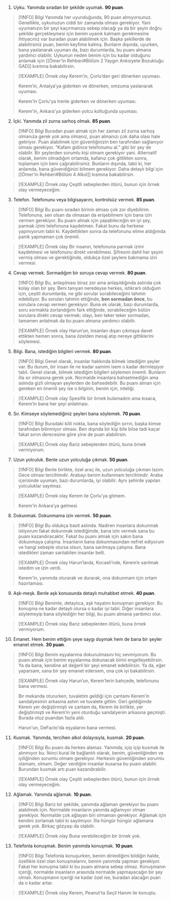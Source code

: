 1.  Uyku. Yanımda sıradan bir şekilde uyumak. **90 puan**.

> [!INFO] Bilgi
> Yanımda her uyunduğunda, 90 puan almıyorsunuz. Genellikle, uykunuzun ciddi bir zamanda olması gerekiyor. Yani uyumanızın bir şeyi kaçırmanıza sebep olacağı ya da bir şeyin doğru şekilde gerçekleşmesi için benim uyanık kalmam gerekmesine ihtiyacınız var buradan puan alabilmek için. Başka şekillerde de alabilirsiniz puan, benim keyfime kalmış. Bunların dışında, uyurken, bana yaslanarak uyuman da, bazı durumlarda, bu puanı almana yardımcı olabilir. Uykunun neden benim için bu kadar olduğunu anlamak için [[Ömer'in Rehberi#Bölüm 2 Yaygın Anksiyete Bozukluğu GAD]] kısmına bakabilirsin.

> [!EXAMPLE] Örnek olay
> Kerem’in, Çorlu’dan geri dönerken uyuması. 
> 
> Kerem’in, Antalya’ya giderken ve dönerken, omzuma yaslanarak uyuması.
> 
> Kerem'in Çorlu'ya trenle giderken ve dönerken uyuması.
> 
> Kerem'in, Ankara'ya giderken yolcu koltuğunda uyuması.

2.  İçki. Yanımda zil zurna sarhoş olmak. **85 puan**.

> [!INFO] Bilgi
> Buradan puan almak için her zaman zil zurna sarhoş olmanıza gerek yok ama olmanız, puan almanızı çok daha olası hale getiriyor. Puan alabilmek için güvenliğinizin ben tarafından sağlanıyor olması gerekiyor. “Kafam gidince telefonumu al.” gibi bir şey de olabilir. Bir şeylerden sorumlu kişi olmam gerekiyor yani. Alternatif olarak, benim olmadığım ortamda, kafanız çok gittikten sonra, toplamam için beni çağırabilirsiniz. Bunların dışında, tabii ki, her anlamda, bana güvendiğinizi bilmem gerekiyor. Daha detaylı bilgi için [[Ömer'in Rehberi#Bölüm 4 Alkol]] kısmına bakabilirsin.

> [!EXAMPLE] Örnek olay
> Çeşitli sebeplerden ötürü, bunun için örnek olay vermeyeceğim.

3.  Telefon. Telefonunu veya bilgisayarını, kontrolsüz vermek. **85 puan**.

> [!INFO] Bilgi
> Bu puanı sıradan birinin alması çok zor diyebilirim. Telefonuna, sen olsan da olmasan da erişebilmem için bana izin vermen gerekiyor. Bu puanı almak için yapabileceğin en iyi şey, parmak izimi telefonuna kaydetmen. Fakat bunu da herkese yapmıyorum tabii ki. Kaydettikten sonra da telefonunu elime aldığımda panik yapmaman çok önemli. 

> [!EXAMPLE] Örnek olay
> Bir insanın, telefonuna parmak izimi kaydetmesi ve telefonunu direkt verebilmesi. Şifresini dahil her şeyini vermiş olması ve gerektiğinde, oldukça özel şeylere bakmama izin vermesi.  

4.  Cevap vermek. Sormadığım bir soruya cevap vermek. **80 puan**.

> [!INFO] Bilgi
> Bu, anlaşılması biraz zor ama anlaşıldığında aslında çok kolay olan bir şey. Beni tanıyan neredeyse herkes, istikrarlı olduğum için, çeşitli durumlarda, ne gibi sorular sorabileceğimi tahmin edebiliyor. Bu soruları tahmin ettiğinde, **ben sormadan önce**, bu sorulara cevap vermen gerekiyor. Buna ek olarak, bazı durumlarda, soru sormakta zorlandığımı fark ettiğinde, sorabileceğim bütün sorulara direkt cevap vermek; olayı, ben teker teker sormadan, tamamen anlatmak da bu puanı almana yardımcı olabilir. 

> [!EXAMPLE] Örnek olay
> Harun’un, insanları dışarı çıkmaya davet ettikten hemen sonra, bana özelden mesaj atıp nereye gittiklerini söylemesi. 

5.  Bilgi. Bana, istediğim bilgileri vermek. **80 puan**.

> [!INFO] Bilgi
> Genel olarak, insanlar hakkında bilmek istediğim şeyler var. Bu durum, bir insan ile ne kadar samimi isem o kadar derinleşiyor tabii. Genel olarak, bilmek istediğim bilgileri söylemen önemli. Bunların illa sır olmasına gerek yok. Normalde insanlara bahsetmediğin ama aslında gizli olmayan şeylerden de bahsedebilir. Bu puanı alman için gereken en önemli şey ise o bilginin, benim için, niteliği.

> [!EXAMPLE] Örnek olay
> Spesifik bir örnek bulamadım ama kısaca, Kerem’in bana her şeyi anlatması.

6. Sır. Kimseye söylemediğiniz şeyleri bana söylemek. **70 puan**.

> [!INFO] Bilgi
> Buradaki kilit nokta, bana söylediğin sırrın, başka kimse tarafından bilinmiyor olması. Ben dışında bir kişi bile bilse tadı kaçar fakat sırrın derecesine göre yine de puan alabilirsin. 

> [!EXAMPLE] Örnek olay
> Bariz sebeplerden ötürü, buna örnek vermiyorum.

7. Uzun yolculuk. Benle uzun yolculuğa çıkmak. **50 puan**.

> [!INFO] Bilgi
> Benle birlikte, özel araç ile, uzun yolculuğa çıkman lazım. Gece olması tercihimdir. Arabayı benim kullanmam tercihimdir. Araba içerisinde uyuman, bazı durumlarda, iyi olabilir. Aynı şehirde yapılan yolculuklar sayılmaz. 

> [!EXAMPLE] Örnek olay
> Kerem ile Çorlu’ya gitmem.
> 
> Kerem'in Ankara’ya gelmesi.

8. Dokunmak. Dokunmama izin vermek. **50 puan**.

> [!INFO] Bilgi
> Bu oldukça basit aslında. Nadiren insanlara dokunmak istiyorum fakat dokunmak istediğimde, bana izin vermek sana bu puanı kazandıracaktır. Fakat bu puanı almak için sakın bana dokunmaya çalışma. İnsanların bana dokunmasından nefret ediyorum ve hangi sebeple olursa olsun, bana sarılmaya çalışma. Bana istedikleri zaman sarılabilen insanlar belli. 

> [!EXAMPLE] Örnek olay
> Harun’larda, Kocaeli’nde, Kerem’e sarılmak istedim ve izin verdi.
> 
> Kerem'in, yanımda oturarak ve durarak, ona dokunmam için ortam hazırlaması.

9. Aşk-meşk. Benle aşk konusunda detaylı muhabbet etmek. **40 puan**.

> [!INFO] Bilgi
> Benimle, detaylıca, aşk hayatını konuşman gerekiyor. Bu konuşma ne kadar detaylı olursa o kadar iyi tabii. Diğer insanlara söylemeyip bana söylediğin her bilgi, bu puanı almana yardımcı olur. 

> [!EXAMPLE] Örnek olay
> Bariz sebeplerden ötürü, buna örnek vermiyorum.

10. Emanet. Hem benim ettiğim şeye saygı duymak hem de bana bir şeyler emanet etmek. **30 puan**.

> [!INFO] Bilgi
> Benim eşyalarıma dokunulmasını hiç sevmiyorum. Bu puanı almak için benim eşyalarıma dokunacak birini engelleyebilirsin. Ya da bana, kendine ait değerli bir şeyi emanet edebilirsin. Ya da, eğer yaparsam, sana bir şey emanet edersem, ona çok iyi bakabilirsin. 

> [!EXAMPLE] Örnek olay
> Harun’un, Kerem’lerin bahçede, telefonunu bana vermesi. 
> 
> Bir mekanda otururken, tuvaletim geldiği için çantamı Kerem’in sandalyesinin arkasına astım ve tuvalete gittim. Geri geldiğimde Kerem yer değiştirmişti ve çantam da, Kerem ile birlikte, yer değiştirmişti ve Kerem’in yeni oturduğu sandalyenin arkasına geçmişti. Burada otuz puandan fazla aldı.
> 
> Harun'un, DeFacto'da eşyalarını bana vermesi.

11. Kusmak. Yanımda, tercihen alkol dolayısıyla, kusmak. **20 puan**.

> [!INFO] Bilgi
> Bu puanı da herkes alamaz. Yanımda, içip içip kusmak ile alınmıyor bu. İkinci kural ile bağlantılı olarak, benim, güvenliğinden ve iyiliğinden sorumlu olmam gerekiyor. Herkesin güvenliğinden sorumlu olamam, olmam. Değer verdiğim insanlar kusarsa bu puanı alabilir. Burundan kusmak artı puan kazandırabilir. 

> [!EXAMPLE] Örnek olay
> Çeşitli sebeplerden ötürü, bunun için örnek olay vermeyeceğim.

12. Ağlamak. Yanımda ağlamak. **10 puan**.

> [!INFO] Bilgi
> Bariz bir şekilde, yanımda ağlaman gerekiyor bu puanı alabilmek için. Normalde insanların yanında ağlamıyor olman gerekiyor. Normalde çok ağlayan biri olmaman gerekiyor. Ağlamak için kendini zorlamak tabii ki sayılmıyor. İlla hüngür hüngür ağlamana gerek yok. Birkaç gözyaşı da olabilir. 

> [!EXAMPLE] Örnek olay
> Buna verebileceğim bir örnek yok.

13. Telefonla konuşmak. Benim yanımda konuşmak. **10 puan**.

> [!INFO] Bilgi
> Telefonla konuşurken, benim dinlediğimi bildiğin halde, özellikle özel olan konuşmalarını, benim yanımda yapman gerekiyor. Fakat her konuşma tabii ki bu puanı almana sebep olmaz. Konuşmanın içeriği, normalde insanların arasında normalde yapmayacağın bir şey olmalı. Konuşmanın içeriği ne kadar özel ise, buradan alacağın puan da o kadar artar.

> [!EXAMPLE] Örnek olay
> Kerem, Peanut'ta Seçil Hanım ile konuştu.